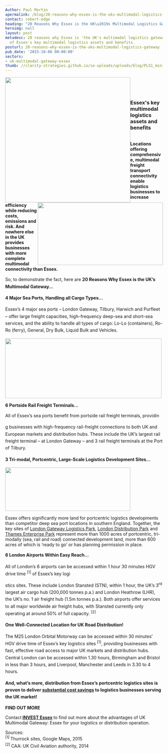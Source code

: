 ```yaml
---
Author: Paul Martin
apermalink: /blog/20-reasons-why-essex-is-the-uks-multimodal-logistics-gateway
contact: robert-edge
heading: "20 Reasons Why Essex is the UK\u2019s Multimodal Logistics Gateway\u2026"
heroimg: null
layout: post
metadesc: 20 reasons why Essex is 'the UK's multimodal logistics gateway' an overview
  of Essex's key multimodal logistics assets and benefits.
posturl: 20-reasons-why-essex-is-the-uks-multimodal-logistics-gateway
pub_date: '2015-10-06 00:00:00'
sectors:
- uk-multimodal-gateway-essex
thumb: //clarity-strategies.github.io/ie-uploads/uploads/blog/PLS1_mini_Uniserve_truck_mini.jpg
---
```


<p><img alt='' src='//clarity-strategies.github.io/ie-uploads/uploads/general/UK-Multimodal-Gateway-Essex-Logo-RGB.jpg' style='float: left; width: 400px'/></p><p> </p><p> </p><h3>Essex's key multimodal logistics assets and benefits</h3><p><strong><img alt='' src='//clarity-strategies.github.io/ie-uploads/uploads/general/Article1-Logistics-Hero-Img.jpg' style='width: 400px; height: 200px; float: right;'/><br/>Locations offering comprehensive, multimodal freight transport connectivity enable logistics businesses to increase efficiency while reducing costs, emissions and risk. And nowhere else in the UK provides businesses with more complete multimodal connectivity than Essex.</strong></p><p><span style='line-height: 1.6;'>So, to demonstrate the fact, here are </span><strong style='line-height: 1.6;'>20 Reasons Why Essex is the UK’s Multimodal Gateway...</strong></p><p><strong style='line-height: 1.6;'>4 </strong><strong style='line-height: 1.6;'>Major Sea Ports, Handling all Cargo Types…</strong></p><p><span style='line-height: 1.6;'>Essex’s 4 major sea ports – London Gateway, Tilbury, Harwich and Purfleet – offer large freight capacities, high-frequency deep-sea and short-sea services, and the ability to handle all types of cargo: Lo-Lo (containers), Ro-Ro (ferry), General, Dry Bulk, Liquid Bulk and Vehicles.</span></p><p><span style='line-height: 1.6;'><img alt='' src='//clarity-strategies.github.io/ie-uploads/uploads/general/1,2_Ports,_Portcentric_CHART_1-META-RGB.jpg' style='width: 500px; height: 191px;'/></span></p><p><strong>6 </strong><strong>Portside Rail Freight Terminals…</strong></p><p><span style='line-height: 1.6;'>All of Essex’s sea ports benefit from portside rail freight terminals, providin</span></p><p><span style='line-height: 1.6;'>g businesses with high-frequency rail-freight connections to both UK and European markets and distribution hubs. These include the UK’s largest rail freight terminal – at London Gateway – and 3 rail freight terminals at the Port of Tilbury.</span></p><p><strong style='line-height: 1.6;'>3 </strong><strong style='line-height: 1.6;'>Tri-modal, Portcentric, Large-Scale Logistics Development Sites…</strong></p><p><img alt='' src='//clarity-strategies.github.io/ie-uploads/uploads/general/8_1000Acres-META-RGB.jpg' style='width: 400px; height: 139px;'/></p><p>Essex offers significantly more land for portcentric logistics developments than competitor deep sea port locations in southern England. Together, the key sites of <a href='http://www.londongateway.com/logistics-park/'>London Gateway Logistics Park</a>, <a href='http://www.londondistributionpark.com/'>London Distribution Park</a> and <a href='http://www.thamesenterprisepark.co.uk/'>Thames Enterprise Park</a> represent more than 1000 acres of portcentric, tri-modally (sea, rail and road) connected development land, more than 600 acres of which is ‘ready to go’ or has planning permission in place.</p><p><strong style='line-height: 1.6;'>6 </strong><strong style='line-height: 1.6;'>London Airports Within Easy Reach…</strong></p><p><span style='line-height: 1.6;'>All of London’s 6 airports can be accessed within 1 hour 30 minutes HGV drive time </span><sup>[1]</sup><span style='line-height: 1.6;'> of Essex’s key logi</span></p><p><span style='line-height: 1.6;'>stics sites. These include London Stansted (STN), within 1 hour, the UK’s 3</span><sup>rd</sup><span style='line-height: 1.6;'> largest air cargo hub (200,000 tonnes p.a.) and London Heathrow (LHR), the UK’s no. 1 air freight hub (1.5m tonnes p.a.). Both airports offer services to all major worldwide air freight hubs, with Stansted currently only operating at around 50% of full capacity. </span><sup>[2]</sup></p><p><strong style='line-height: 1.6;'>One </strong><strong style='line-height: 1.6;'>Well-Connected Location for UK Road Distribution!</strong></p><p><span style='line-height: 1.6;'>The M25 London Orbital Motorway can be accessed within 30 minutes’ HGV drive time of Essex’s key logistics sites </span><sup>[1]</sup><span style='line-height: 1.6;'>, providing businesses with fast, effective road access to major UK markets and distribution hubs. Central London can be accessed within 1.30 hours, Birmingham and Bristol in less than 3 hours, and Liverpool, Manchester and Leeds in 3.30 to 4 hours.</span></p><p><strong style='line-height: 1.6;'>And, what’s more, distribution from Essex’s portcentric logistics sites is proven to deliver <u>substantial cost savings</u> to logistics businesses serving the UK market! </strong></p><p><strong>FIND OUT MORE</strong></p><p>Contact<strong> <a href='../index.html' target='_blank'>INVEST Essex</a> </strong>to find out more about the advantages of UK Multimodal Gateway: Essex for your logistics or distribution operation.</p><p>Sources:<br/><sup>[1] </sup><span style='line-height: 1.6;'>Thurrock sites, Google Maps, 2015</span><br/><sup>[2] </sup><span style='line-height: 1.6;'>CAA: UK Civil Aviation authority, 2014</span></p>